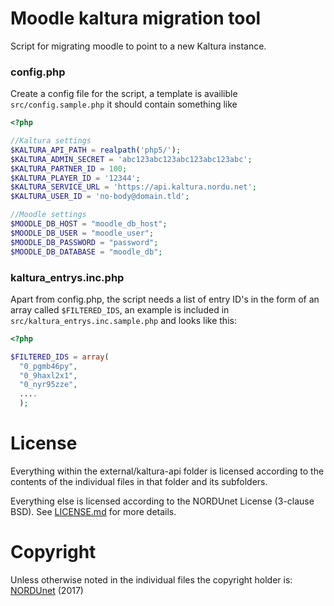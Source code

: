 # Moodle kaltura migration tool

Script for migrating moodle to point to a new Kaltura instance.

### config.php

Create a config file for the script, a template is availible
`src/config.sample.php` it should contain something like

```php
<?php

//Kaltura settings
$KALTURA_API_PATH = realpath('php5/');
$KALTURA_ADMIN_SECRET = 'abc123abc123abc123abc123abc';
$KALTURA_PARTNER_ID = 100;
$KALTURA_PLAYER_ID = '12344';
$KALTURA_SERVICE_URL = 'https://api.kaltura.nordu.net';
$KALTURA_USER_ID = 'no-body@domain.tld';

//Moodle settings
$MOODLE_DB_HOST = "moodle_db_host";
$MOODLE_DB_USER = "moodle_user";
$MOODLE_DB_PASSWORD = "password";
$MOODLE_DB_DATABASE = "moodle_db";

```

### kaltura_entrys.inc.php
Apart from config.php, the script needs a list of entry ID's in the form of an
array called `$FILTERED_IDS`, an example is included in 
`src/kaltura_entrys.inc.sample.php` and looks like this:

```php
<?php

$FILTERED_IDS = array(
  "0_pgmb46py",
  "0_9haxl2x1",
  "0_nyr95zze",
  ....
  );
```



# License

Everything within the external/kaltura-api folder is licensed according to the
contents of the individual files in that folder and its subfolders.

Everything else is licensed according to the NORDUnet License (3-clause BSD).
See [LICENSE.md](LICENSE.md) for more details.

# Copyright

Unless otherwise noted in the individual files the copyright holder is:
[NORDUnet](http://www.nordu.net) (2017)

